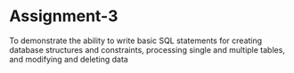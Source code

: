 # Assignment-3
To demonstrate the ability to write basic SQL statements for creating database structures and constraints, processing single and multiple tables, and modifying and deleting data
